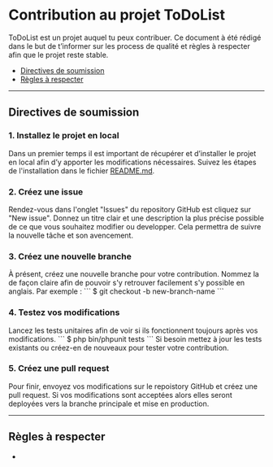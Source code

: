 <h1>Contribution au projet ToDoList</h1>
ToDoList est un projet auquel tu peux contribuer. Ce document à été rédigé dans le but de t’informer sur les process de 
qualité et règles à respecter afin que le projet reste stable. 
    <ul>
        <li><a href="#directives">Directives de soumission</a></li>
        <li><a href="#regles">Règles à respecter</a></li>
    </ul>
<hr>

<h2>Directives de soumission</h2>
<h3>1. Installez le projet en local</h3>
Dans un premier temps il est important de récupérer et d’installer le projet en local afin d’y apporter les modifications 
nécessaires. Suivez les étapes de l'installation dans le fichier <a href="https://github.com/benjaminroche4/ToDoList/blob/master/README.md">README.md</a>.

<h3>2. Créez une issue</h3>
Rendez-vous dans l'onglet "Issues" du repository GitHub est cliquez sur "New issue". 
Donnez un titre clair et une description la plus précise possible de ce que vous souhaitez modifier ou developper. 
Cela permettra de suivre la nouvelle tâche et son avencement. 

<h3>3. Créez une nouvelle branche</h3>
À présent, créez une nouvelle branche pour votre contribution. Nommez la de façon claire afin de pouvoir s'y retrouver facilement
s'y possible en anglais. 
Par exemple : 
```
$ git checkout -b new-branch-name
```

<h3>4. Testez vos modifications</h3>
Lancez les tests unitaires afin de voir si ils fonctionnent toujours après vos modifications.
```
$ php bin/phpunit tests 
```
Si besoin mettez à jour les tests existants ou créez-en de nouveaux pour tester votre contribution.

<h3>5. Créez une pull request</h3>
Pour finir, envoyez vos modifications sur le repoistory GitHub et créez une pull request. Si vos modifications sont acceptées 
alors elles seront deployées vers la branche principale et mise en production. 
<hr>

<h2>Règles à respecter</h2>
    <ul>
        <li></li>
    </ul>